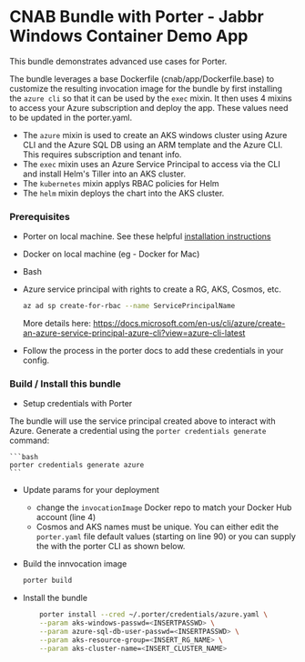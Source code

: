 # CNAB Bundle with Porter - Jabbr Windows Container Demo App

This bundle demonstrates advanced use cases for Porter.

The bundle leverages a base Dockerfile (cnab/app/Dockerfile.base) to customize the resulting invocation image for the bundle by first installing the `azure cli` so that it can be used by the `exec` mixin. It then uses 4 mixins to access your Azure subscription and deploy the app. These values need to be updated in the porter.yaml.

* The `azure` mixin is used to create an AKS windows cluster using Azure CLI and the Azure SQL DB using an ARM template and the Azure CLI. This requires subscription and tenant info.
* The `exec` mixin uses an Azure Service Principal to access via the CLI and install Helm's Tiller into an AKS cluster.
* The `kubernetes` mixin applys RBAC policies for Helm
* The `helm` mixin deploys the chart into the AKS cluster.


### Prerequisites

- Porter on local machine. See these helpful [installation instructions](https://porter.sh/install) 
- Docker on local machine (eg - Docker for Mac)
- Bash
- Azure service principal with rights to create a RG, AKS, Cosmos, etc. 

    ```bash
    az ad sp create-for-rbac --name ServicePrincipalName
    ```

    More details here: https://docs.microsoft.com/en-us/cli/azure/create-an-azure-service-principal-azure-cli?view=azure-cli-latest 

- Follow the process in the porter docs to add these credentials in your config.


### Build / Install this bundle

* Setup credentials with Porter

The bundle will use the service principal created above to interact with Azure. Generate a credential using the `porter credentials generate` command:

    ```bash
    porter credentials generate azure 
    ```

* Update params for your deployment
    * change the `invocationImage` Docker repo to match your Docker Hub account (line 4)
    * Cosmos and AKS names must be unique. You can either edit the `porter.yaml` file default values (starting on line 90) or you can supply the with the porter CLI as shown below.

* Build the innvocation image

    ```bash
    porter build
    ```

* Install the bundle

    ```bash
        porter install --cred ~/.porter/credentials/azure.yaml \
        --param aks-windows-passwd=<INSERTPASSWD> \
        --param azure-sql-db-user-passwd=<INSERTPASSWD> \
        --param aks-resource-group=<INSERT_RG_NAME> \
        --param aks-cluster-name=<INSERT_CLUSTER_NAME>
    ```
